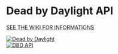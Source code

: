 # Dead by Daylight API

[SEE THE WIKI FOR INFORMATIONS](https://github.com/dearvoodoo/dbd/wiki)

[![Dead by Daylight](https://img.shields.io/badge/Dead%20by%20Daylight-3.6.0-PTB-red)](https://forum.deadbydaylight.com/en/discussion/112053/patch-notes-3-4-2-hotfix)  
[![DBD API](https://img.shields.io/badge/DBD%20API-1.0.1-blue)](https://bridge.buddyweb.fr/docs/dbd)
